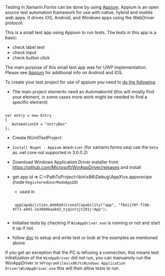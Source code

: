 Testing in Xamarin.Forms can be done by using [Appium](http://appium.io/). Appium is an open source test automation framework for use with native, hybrid and mobile web apps. It drives iOS, Android, and Windows apps using the WebDriver protocol.

This is a small test app using Appium to run tests. The tests in this app is a basic:

- check label text
- check input
- check button click

The main purpose of this small test app was for UWP implementation. Please see [Appium](http://appium.io/) for additional info on Android and IOS.

To create your test project for use of appium you need to [do the following](https://github.com/Microsoft/WinAppDriver):
- The main project elements need an AutomationId (this will mostly find your element, in some cases more work might be needed to find a specific element)

```

var entry = new Entry
{
   AutomationId = "entryBox"
};

```

- Create NUnitTestProject
- `Install Nuget - Appium.Webdriver` (for xamarin.forms uwp use the `beta` as .net core not supported in 3.0.0.2)
- Download Windows Application Driver installer from https://github.com/Microsoft/WinAppDriver/releases and install
- get app id => C:\<PathToProject>\bin\x86\Debug\AppX\vs.appxrecipe (node `RegisteredUserModeAppID`)
    - used in 
    
    ```
    
     appCapabilities.AddAdditionalCapability("app", "f6e1170f-f196-4f71-a9d1-2a39b0baa6d2_njq1xtzjt291j!App");
     
    ```
- Initialise tests by checking if `WinAppDriver.exe` is running or not and start it up if not.
- follow [doc](https://github.com/Microsoft/WinAppDriver) to setup and write test or look at the examples as mentioned above

If you get an exception that the PC is refusing a connection, this means test initialization of the `WinAppDriver` did not run, you can manuannly run the WinAppDriver in `%ProgramFiles(x86)%\Windows Application Driver\WinAppDriver.exe` this will then allow tests to run.
